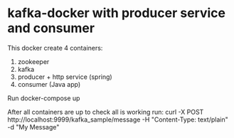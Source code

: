  kafka-docker with producer service and consumer
============

This docker create 4 containers: 
1. zookeeper
2. kafka
3. producer + http service (spring)
4. consumer (Java app)


Run docker-compose up

After all containers are up
to check all is working run:
curl -X POST http://localhost:9999/kafka_sample/message -H "Content-Type: text/plain" -d "My Message"

